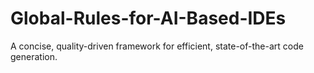 # Global-Rules-for-AI-Based-IDEs
A concise, quality-driven framework for efficient, state-of-the-art code generation.
